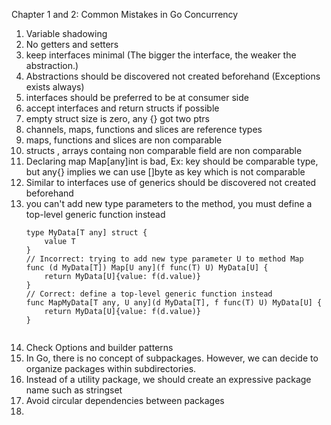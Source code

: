 Chapter 1 and 2: Common Mistakes in Go Concurrency

1. Variable shadowing
2. No getters and setters
3. keep interfaces minimal (The bigger the interface, the weaker the abstraction.)
4. Abstractions should be discovered not created beforehand (Exceptions exists always)
5. interfaces should be preferred to be at consumer side
6. accept interfaces and return structs if possible
7. empty struct size is zero, any {} got two ptrs
7. channels, maps, functions and slices are reference types
8. maps, functions and slices are non comparable
9. structs , arrays containg non comparable field are non comparable
10. Declaring map  Map[any]int is bad, Ex: key should be comparable type, but any{} implies we can use []byte as key which is not comparable
11. Similar to interfaces use of generics should be discovered not created beforehand
12. you can't add new type parameters to the method, you must define a top-level generic function instead 
    ```
    type MyData[T any] struct {
        value T
    }
    // Incorrect: trying to add new type parameter U to method Map
    func (d MyData[T]) Map[U any](f func(T) U) MyData[U] {
        return MyData[U]{value: f(d.value)}
    }
    // Correct: define a top-level generic function instead
    func MapMyData[T any, U any](d MyData[T], f func(T) U) MyData[U] {
        return MyData[U]{value: f(d.value)}
    }
            
    ```
13. Check Options and builder patterns
14. In Go, there is no concept of subpackages. However, we can decide to organize packages within subdirectories.
15. Instead of a utility package, we should create an expressive package name such as stringset
16. Avoid circular dependencies between packages
17. 
